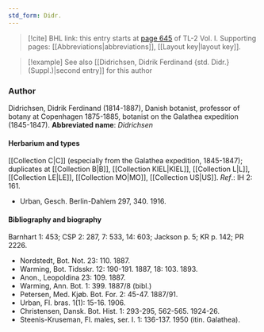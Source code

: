 ```yaml
---
std_form: Didr.
---
```


> [!cite] BHL link: this entry starts at [page 645](https://www.biodiversitylibrary.org/page/33120776) of TL-2 Vol. I.
> Supporting pages: [[Abbreviations|abbreviations]], [[Layout key|layout key]].

> [!example] See also [[Didrichsen, Didrik Ferdinand {std. Didr.} (Suppl.)|second entry]] for this author

### Author

Didrichsen, Didrik Ferdinand (1814-1887), Danish botanist, professor of botany at Copenhagen 1875-1885, botanist on the Galathea expedition (1845-1847). 
**Abbreviated name**: *Didrichsen*

#### Herbarium and types

[[Collection C|C]] (especially from the Galathea expedition, 1845-1847); duplicates at [[Collection B|B]], [[Collection KIEL|KIEL]], [[Collection L|L]], [[Collection LE|LE]], [[Collection MO|MO]], [[Collection US|US]].
*Ref*.: IH 2: 161.
- Urban, Gesch. Berlin-Dahlem 297, 340. 1916.

#### Bibliography and biography

Barnhart 1: 453; CSP 2: 287, 7: 533, 14: 603; Jackson p. 5; KR p. 142; PR 2226.
- Nordstedt, Bot. Not. 23: 110. 1887.
- Warming, Bot. Tidsskr. 12: 190-191. 1887, 18: 103. 1893.
- Anon., Leopoldina 23: 109. 1887.
- Warming, Ann. Bot. 1: 399. 1887/8 (bibl.)
- Petersen, Med. Kjøb. Bot. For. 2: 45-47. 1887/91.
- Urban, Fl. bras. 1(1): 15-16. 1906.
- Christensen, Dansk. Bot. Hist. 1: 293-295, 562-565. 1924-26.
- Steenis-Kruseman, Fl. males, ser. I. 1: 136-137. 1950 (itin. Galathea).

